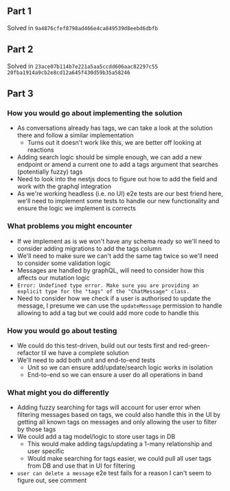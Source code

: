## Part 1

Solved in `9a4876cfef8798ad466e4ca849539d8eebd6dbfb`

## Part 2

Solved in `23ace07b114b7e221a5aa5ccdd606aac82297c55 20fba1914a9cb2e8cd12a645f430d59b35a58246`

## Part 3

### How you would go about implementing the solution

- As conversations already has tags, we can take a look at the solution there and follow a similar implementation
    - Turns out it doesn't work like this, we are better off looking at reactions
- Adding search logic should be simple enough, we can add a new endpoint or amend a current one to add a tags argument
  that searches (potentially fuzzy) tags
- Need to look into the nestjs docs to figure out how to add the field and work with the graphql integration
- As we're working headless (i.e. no UI) e2e tests are our best friend here, we'll need to implement some tests to
  handle our new functionality and ensure the logic we implement is corrects

### What problems you might encounter

- If we implement as is we won't have any schema ready so we'll need to consider adding migrations to add the tags
  column
- We'll need to make sure we can't add the same tag twice so we'll need to consider some validation logic
- Messages are handled by graphQL, will need to consider how this affects our mutation logic
- `Error: Undefined type error. Make sure you are providing an explicit type for the "tags" of the "ChatMessage" class.`
- Need to consider how we check if a user is authorised to update the message, I presume we can use the `updateMessage`
  permission to handle allowing to add a tag but we could add more code to handle this

### How you would go about testing

- We could do this test-driven, build out our tests first and red-green-refactor til we have a complete solution
- We'll need to add both unit and end-to-end tests
    - Unit so we can ensure add/update/search logic works in isolation
    - End-to-end so we can ensure a user do all operations in band

### What might you do differently

- Adding fuzzy searching for tags will account for user error when filtering messages based on tags, we could also
  handle this in the UI by getting all known tags on messages and only allowing the user to filter by those tags
- We could add a tag model/logic to store user tags in DB
    - This would make adding tags/updating a 1-many relationship and user specific
    - Would make searching for tags easier, we could pull all user tags from DB and use that in UI for filtering
- `user can delete a message` e2e test fails for a reason I can't seem to figure out, see comment
